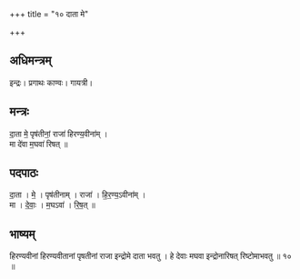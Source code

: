+++
title = "१० दाता मे"

+++
## अधिमन्त्रम्
इन्द्रः। प्रगाथः काण्वः। गायत्री।

## मन्त्रः
दा॒ता मे॒ पृष॑तीनां॒ राजा॑ हिरण्य॒वीना॑म् ।  
मा दे॑वा म॒घवा॑ रिषत् ॥

## पदपाठः
दा॒ता । मे॒ । पृष॑तीनाम् । राजा॑ । हि॒र॒ण्य॒ऽवीना॑म् ।  
मा । दे॒वाः॒ । म॒घऽवा॑ । रि॒ष॒त् ॥

## भाष्यम्
हिरण्यवीनां हिरण्यवीतानां पृषतीनां राजा इन्द्रोमे दाता भवतु । हे देवाः मघवा इन्द्रोनारिषत् रिष्टोमाभवतु ॥ १० ॥
